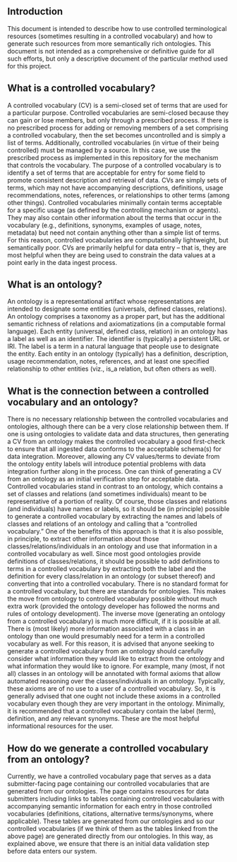 ## Introduction
This document is intended to describe how to use controlled terminological resources (sometimes resulting in a controlled vocabulary) and how to generate such resources from more semantically rich ontologies. This document is not intended as a comprehensive or definitive guide for all such efforts, but only a descriptive document of the particular method used for this project.
## What is a controlled vocabulary?
A controlled vocabulary (CV) is a semi-closed set of terms that are used for a particular purpose. Controlled vocabularies are semi-closed because they can gain or lose members, but only through a prescribed process. If there is no prescribed process for adding or removing members of a set comprising a controlled vocabulary, then the set becomes uncontrolled and is simply a list of terms. Additionally, controlled vocabularies (in virtue of their being controlled) must be managed by a source. In this case, we use the prescribed process as implemented in this repository for the mechanism that controls the vocabulary. The purpose of a controlled vocabulary is to identify a set of terms that are acceptable for entry for some field to promote consistent description and retrieval of data. 
CVs are simply sets of terms, which may not have accompanying descriptions, definitions, usage recommendations, notes, references, or relationships to other terms (among other things). Controlled vocabularies minimally contain terms acceptable for a specific usage (as defined by the controlling mechanism or agents). They may also contain other information about the terms that occur in the vocabulary (e.g., definitions, synonyms, examples of usage, notes, metadata) but need not contain anything other than a simple list of terms. For this reason, controlled vocabularies are computationally lightweight, but semantically poor. CVs are primarily helpful for data entry – that is, they are most helpful when they are being used to constrain the data values at a point early in the data ingest process. 
## What is an ontology?
An ontology is a representational artifact whose representations are intended to designate some entities (universals, defined classes, relations). An ontology comprises a taxonomy as a proper part, but has the additional semantic richness of relations and axiomatizations (in a computable formal language). 
Each entity (universal, defined class, relation) in an ontology has a label as well as an identifier. The identifier is (typically) a persistent URL or IRI. The label is a term in a natural language that people use to designate the entity. Each entity in an ontology (typically) has a definition, description, usage recommendation, notes, references, and at least one specified relationship to other entities (viz., is_a relation, but often others as well).
## What is the connection between a controlled vocabulary and an ontology?
There is no necessary relationship between the controlled vocabularies and ontologies, although there can be a very close relationship between them. If one is using ontologies to validate data and data structures, then generating a CV from an ontology makes the controlled vocabulary a good first-check to ensure that all ingested data conforms to the acceptable schema(s) for data integration. Moreover, allowing any CV values/terms to deviate from the ontology entity labels will introduce potential problems with data integration further along in the process. One can think of generating a CV from an ontology as an initial verification step for acceptable data.
Controlled vocabularies stand in contrast to an ontology, which contains a set of classes and relations (and sometimes individuals) meant to be representative of a portion of reality. Of course, those classes and relations (and individuals) have names or labels, so it should be (in principle) possible to generate a controlled vocabulary by extracting the names and labels of classes and relations of an ontology and calling that a “controlled vocabulary.” One of the benefits of this approach is that it is also possible, in principle, to extract other information about those classes/relations/individuals in an ontology and use that information in a controlled vocabulary as well. Since most good ontologies provide definitions of classes/relations, it should be possible to add definitions to terms in a controlled vocabulary by extracting both the label and the definition for every class/relation in an ontology (or subset thereof) and converting that into a controlled vocabulary. 
There is no standard format for a controlled vocabulary, but there are standards for ontologies. This makes the move from ontology to controlled vocabulary possible without much extra work (provided the ontology developer has followed the norms and rules of ontology development). The inverse move (generating an ontology from a controlled vocabulary) is much more difficult, if it is possible at all.
There is (most likely) more information associated with a class in an ontology than one would presumably need for a term in a controlled vocabulary as well. For this reason, it is advised that anyone seeking to generate a controlled vocabulary from an ontology should carefully consider what information they would like to extract from the ontology and what information they would like to ignore. For example, many (most, if not all) classes in an ontology will be annotated with formal axioms that allow automated reasoning over the classes/individuals in an ontology. Typically, these axioms are of no use to a user of a controlled vocabulary. So, it is generally advised that one ought not include these axioms in a controlled vocabulary even though they are very important in the ontology. Minimally, it is recommended that a controlled vocabulary contain the label (term), definition, and any relevant synonyms. These are the most helpful informational resources for the user.
## How do we generate a controlled vocabulary from an ontology?
Currently, we have a controlled vocabulary page that serves as a data submitter-facing page containing our controlled vocabularies that are generated from our ontologies. The page contains resources for data submitters including links to tables containing controlled vocabularies with accompanying semantic information for each entry in those controlled vocabularies (definitions, citations, alternative terms/synonyms, where applicable). 
These tables are generated from our ontologies and so our controlled vocabularies (if we think of them as the tables linked from the above page) are generated directly from our ontologies. In this way, as explained above, we ensure that there is an initial data validation step before data enters our system. 